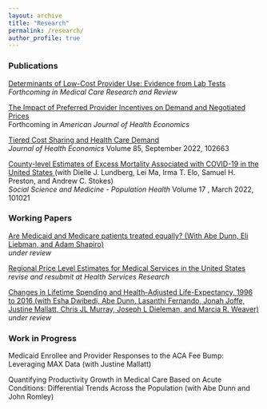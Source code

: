 ```yaml
---
layout: archive
title: "Research"
permalink: /research/
author_profile: true
---
```


### Publications

[Determinants of Low-Cost Provider Use: Evidence from Lab Tests](/files/Determinants_of_lowcost_provider_use_8_19_24.pdf)<br>
*Forthcoming in Medical Care Research and Review*

[The Impact of Preferred Provider Incentives on Demand and Negotiated Prices](/files/preferred_provider_incentives_demand_negotiated_prices_ACKLEY.pdf)<br>
Forthcoming in *American Journal of Health Economics*

<span style="text-decoration:underline"> [Tiered Cost Sharing and Health Care Demand](https://www.sciencedirect.com/science/article/abs/pii/S0167629622000807) </span> <br>
*Journal of Health Economics* Volume 85, September 2022, 102663

<span style="text-decoration:underline"> [County-level Estimates of Excess Mortality Associated with COVID-19 in the United States](https://www.sciencedirect.com/science/article/pii/S2352827321002962) </span> 
(with Dielle J. Lundberg, 
Lei Ma, Irma T. Elo, Samuel H. Preston, and Andrew C. Stokes) <br> *Social Science and Medicine - Population Health* Volume 17
, March 2022, 101021


### Working Papers
[Are Medicaid and Medicare patients treated equally? (With Abe Dunn, Eli Liebman, and Adam Shapiro)](/files/Medicaid_Duals.pdf)<br>
*under review*

[Regional Price Level Estimates for Medical Services in the United States](/files/Regional_Price_Levels_draft.pdf)<br>
*revise and resubmit at Health Services Research*

[Changes in Lifetime Spending and Health-Adjusted Life-Expectancy, 1996 to 2016 (with Esha Dwibedi, Abe Dunn, Lasanthi Fernando, Jonah Joffe, Justine Mallatt, Chris JL Murray, Joseph L Dieleman, and Marcia R. Weaver)](/files/HALE_spending_draft.pdf)<br>
*under review*

### Work in Progress


Medicaid Enrollee and Provider Responses to the ACA Fee Bump: Leveraging MAX Data (with Justine Mallatt)

Quantifying Productivity Growth in Medical Care Based on Acute Conditions:  Differential Trends Across the Population (with Abe Dunn and John Romley)





